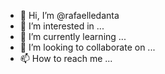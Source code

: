 - 👋 Hi, I’m @rafaelledanta
- 👀 I’m interested in ...
- 🌱 I’m currently learning ...
- 💞️ I’m looking to collaborate on ...
- 📫 How to reach me ...

<!---
rafaelledanta/rafaelledanta is a ✨ special ✨ repository because its `README.md` (this file) appears on your GitHub profile.
You can click the Preview link to take a look at your changes.
--->
